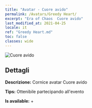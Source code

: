 ```yaml
---
title: "Avatar - Cuore avido"
permalink: /Avatars/Greedy Heart/
excerpt: "Era of Chaos  Cuore avido"
last_modified_at: 2021-04-25
locale: it
ref: "Greedy Heart.md"
toc: false
classes: wide
---
```

 ![Cuore avido](/images/a/avatarFrame_75.png)

## Dettagli

 **Descrizione:** Cornice avatar Cuore avido 

 **Tips:** Ottenibile partecipando all'evento 

 **Is available:**  + 

